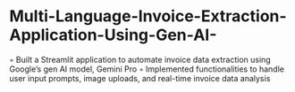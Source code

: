 # Multi-Language-Invoice-Extraction-Application-Using-Gen-AI-

◦ Built a Streamlit application to automate invoice data extraction using Google’s gen AI model, Gemini Pro
◦ Implemented functionalities to handle user input prompts, image uploads, and real-time invoice data analysis
